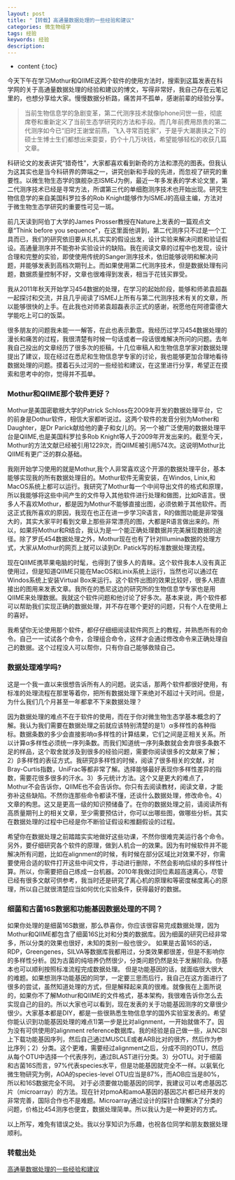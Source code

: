 ```yaml
---
layout: post
title: "【转载】高通量数据处理的一些经验和建议"
categories: 微生物组学
tags: 经验 
keywords: 经验 
description: 
---
```


* content
{:toc}


今天下午在学习Mothur和QIIME这两个软件的使用方法时，搜索到这篇发表在科学网的关于高通量数据处理的经验和建议的博文，写得非常好，我自己存在云笔记里的，也想分享给大家。慢慢数据分析路，痛苦并不孤单，感谢前辈的经验分享。






> 当前生物信息学的急剧变革，第二代测序技术就像Iphone问世一些，彻底席卷和重新定义了当前生态学研究的方法和手段。而几年前费用昂贵的第二代测序如今已“旧时王谢堂前燕，飞入寻常百姓家”，于是乎大潮裹挟之下的硕士生博士生们都想出来耍耍，扔个十几万块钱，希望能够轻松的收获几篇文章。

科研论文的发表讲究“猎奇性”，大家都喜欢看到新奇的方法和漂亮的图表。但我认为这其实也是当今科研界的弊端之一，讲究创新和手段的先进，而忽视了研究的重要性。以微生物生态学的旗舰杂志ISMEJ为例，最近一年多发表的学术论文里，第二代测序技术已经是寻常方法，所谓第三代的单细胞测序技术也开始出现。研究生物信息学的来自美国科罗拉多的Rob Knight能够作为ISMEJ的高级主编，方法对于微生物生态学研究的重要性可见一斑。

前几天读到阿伯丁大学的James Prosser教授在Nature上发表的一篇观点文章“Think before you sequence"，在这里面他讲到，第二代测序只不过是一个工具而已，我们的研究依旧要从扎扎实实的假设出发，设计实验来解决问题和验证假设。高通量测序并不能弥补实验设计的缺陷。我在阅读文章的过程中也发现，设计合理和完整的实验，即使使用传统的Sanger测序技术，依旧能够说明和解决问题，并能够发表到高档次期刊上。而如果使用第二代测序技术，但是数据处理有问题，数据质量控制不好，文章也很难得到发表，相当于花钱买罪受。

我从2011年秋天开始学习454数据的处理，在学习的起始阶段，能够和师弟袁超磊一起探讨和交流，并且几乎阅读了ISMEJ上所有与第二代测序技术有关的文章，所以能够很快的上手。在此我也对师弟袁超磊表示正式的感谢，祝愿他在阿德雷德大学能吃上可口的饭菜。

很多朋友的问题我未能一一解答，在此也表示歉意。我经历过学习454数据处理的漫长和痛苦的过程，我很清楚有时候一句话或者一段话很难解决所问的问题。去年我自己投出的文章经历了很多次的拒稿，十几位审稿人和生物信息学家对数据处理提出了建议，现在经过在悉尼和生物信息学专家的讨论，我也能够更加合理地看待数据处理的问题。摸着石头过河的一些经验和建议，在这里进行分享，希望正在摸索和思考中的你，觉得并不孤单。



### Mothur和QIIME那个软件更好？

Mothur是美国密歇根大学的Patrick Schloss在2009年开发的数据处理平台，它的前身是Dothur软件，相信大家都听说过。这两个软件的发音分别为Mother和Daughter，是Dr Parick献给他的妻子和女儿的。另一个被广泛使用的数据处理平台是QIIME,也是美国科罗拉多Rob Knight等人于2009年开发出来的。截至今天，Mothur的方法文献已经被引用1229次，而QIIME被引用574次。这说明Mothur比QIIME有更广泛的群众基础。

我刚开始学习使用的就是Mothur,我个人非常喜欢这个开源的数据处理平台，基本能够实现我的所有数据处理目的。Mothur软件无需安装，在Windos, Linix,和MacOS系统上都可以运行。我研究了Mothur每一个中间导出文件的格式和原理，所以我能够将这些中间产生的文件导入其他软件进行处理和做图，比如R语言。很多人不喜欢Mothur，都是因为Mothur不能够直接出图，必须依赖于其他软件。而这正式我所喜欢的原因，我现在也正在进一步学习R语言，R的做图功能是非常强大的，其实大家平时看到文章上那些非常漂亮的图，大都是R语言做出来的。所以，如果将Mothur和R结合，我认为是一个能正确处理数据并完美展现数据的途径。除了罗氏454数据处理之外，Mothur现在也有了针对Illumina数据的处理方式，大家从Mothur的网页上就可以读到Dr. Patick写的标准数据处理流程。

现在QIIME携苹果电脑的时髦，也得到了很多人的青睐。这个软件我本人没有真正使用过，但是知道QIIME只能在MacOS和Linix系统上运行，当然也可以通过在Windos系统上安装Virtual Box来运行。这个软件出图的效果比较好，很多人把直接出的图用来发表文章。我所在的悉尼这边的研究所的生物信息学专家也是用QIIME来处理数据。我就这个软件问题和他讨论了好多次。基本来说，两个软件都可以帮助我们实现正确的数据处理，并不存在哪个更好的问题，只有个人在使用上的喜好。

我希望你无论使用那个软件，都仔仔细细阅读软件网页上的教程，并熟悉所有的命令。自己一一试试各个命令，合理组合命令，这样才会通过修改命令来正确处理自己的数据。这个过程没人可以帮你，只有你自己能够救赎自己。

### 数据处理难学吗?

这是一个我一直以来很想告诉所有人的问题。说实话，那两个软件都很好使用，有标准的处理流程在那里等着你，把所有数据处理下来绝对不超过十天时间。但是，为什么我们几个月甚至一年都拿不下来数据处理？

因为数据处理的难点不在于软件的使用，而在于你对微生物生态学基本概念的了解。我认为我们需要在数据处理之前就应该特别清楚的是1）α多样性的各种指标。数据条数的多少会直接影响α多样性的计算结果，它们之间是正相关关系。所以计算α多样性必须统一序列条数。而我们知道统一序列条数就会舍弃很多条数不足的样品，这个取舍就涉及到很多的经验问题，需要你阅读很多的文献来了解；2）β多样性的表征方式。我研究β多样性的时候，阅读了很多相关的文献，对Bray-Curtis指数，UniFrac等都非常了解。选择能够最好表现你多样性差异的指数，需要花很多很多的汗水。3）多元统计方法。这个又是更大的难点了，Mothur不会告诉你，QIIME也不会告诉你。你只有去阅读教材，阅读文章，才能弥补这些缺陷。不然你连那些命令都读不懂，还谈什么数据处理，修改命令。4）文章的构思。这又是更高一级的知识预储备了。在你的数据处理之前，请阅读所有高质量期刊上的相关文章，至少需要预估计，你可以出哪些图，做哪些分析。其实在数据处理的过程中已经是你不断验证假设和推翻假设的过程。

希望你在数据处理之前踏踏实实地做好这些功课，不然你很难完美运行各个命令。另外，要仔细研究各个软件的原理，做到人机合一的效果。因为有时候软件并不能解决所有问题，比如在alignment的时候，有时候在部分区域比对效果不好，你需要使用合适的软件打开这些中间文件，手动进行删除，不然会影响后续的多样性计算。所以，你需要把自己练成一台机器。2010年我做过同位素超高速离心，尽管已经有很多文献可供参考，我当时还是研究了离心机的原理和等密度梯度离心的原理，所以自己就很清楚应当如何优化实验条件，获得最好的数据。

### 细菌和古菌16S数据和功能基因数据处理的不同？ 
如果你处理的是细菌16S数据，那么恭喜你，你应该很容易完成数据处理，因为Mothur和QIIME都包含了细菌16S比对和分类的数据库。因为细菌的研究已经非常多，所以分类的效果也很好，未知的类别一般也很少。 
如果是古菌16S的话，RDP，Greengenes，SILVA等数据库我都用过，分类效果都很差，但是不影响你的多样性分析。因为古菌的纯培养仍然很少，分类问题仍然是处于发展阶段。你基本也可以顺利按照标准流程完成数据处理。 
但是功能基因的话，就面临很大很大的难题。如果想测序功能基因的同学，一定要三思而后行，我自己在这方面进行了很多的尝试，虽然知道处理的方式，但是解释起来真的很难。就像我在上面所说的，如果你不了解Mothur和QIIME的文件格式，基本架构，我很难告诉你怎么去实现自己的目的。所以大家也可以看到，现在发表的关于功能基因测序的文章很少很少。大家基本都是DIY，都是一些很熟悉生物信息学的国外实验室发表的。希望你能认识到功能基因处理的难点1)第一步是比对alignment，一开始就做不了。因为没有可供使用的alignment reference数据库。我的经验是自己做一些，从NCBI上下载功能基因序列，然后自己通过MUSCLE或者ARB比对的很齐，然后作为参比序列；2）分类。这个更难，需要经过alignment之后，分成不同的OTU，然后从每个OTU中选择一个代表序列，通过BLAST进行分类。3）分OTU。对于细菌和古菌16S而言，97%代表species水平，但是功能基因就完全不一样。以氨氧化微生物研究为例，AOA的species-level OTU应当是87%，而AOB应当是80%，所以和16S数据完全不同。 
对于必须要做功能基因的同学，我建议可以考虑基因芯片（microarray）的方法。现在针对pmoA和amoA基因的基因芯片都已经开发的非常完善，国际合作也不是难题。Microarray通过设计的探针合理解决了分类的问题，价格比454测序也便宜，数据处理简单。所以我认为是一种更好的方式。
 
以上所写，难免有错误之处。我以分享知识为乐趣，也祝各位同学和朋友数据处理顺利。

### 转载出处
[高通量数据处理的一些经验和建议](http://blog.sciencenet.cn/home.php?mod=space&uid=871198&do=blog&id=677805)